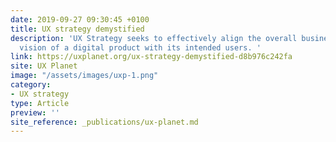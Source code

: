 ```yaml
---
date: 2019-09-27 09:30:45 +0100
title: UX strategy demystified
description: 'UX Strategy seeks to effectively align the overall business and functional
  vision of a digital product with its intended users. '
link: https://uxplanet.org/ux-strategy-demystified-d8b976c242fa
site: UX Planet
image: "/assets/images/uxp-1.png"
category:
- UX strategy
type: Article
preview: ''
site_reference: _publications/ux-planet.md
---
```

